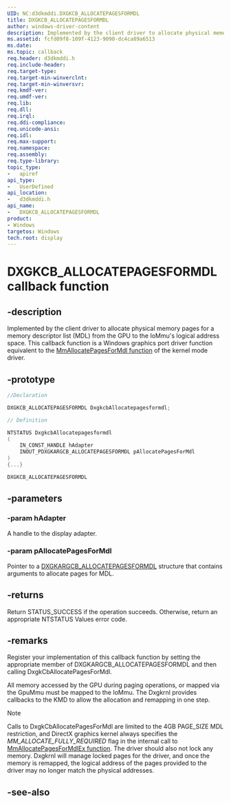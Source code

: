 ```yaml
---
UID: NC:d3dkmddi.DXGKCB_ALLOCATEPAGESFORMDL
title: DXGKCB_ALLOCATEPAGESFORMDL
author: windows-driver-content
description: Implemented by the client driver to allocate physical memory pages for a memory descriptor list (MDL) from the GPU to the IoMmu's logical address space.
ms.assetid: fcfd09f8-109f-4123-9090-dc4ca89a6513
ms.date:
ms.topic: callback
req.header: d3dkmddi.h
req.include-header:
req.target-type:
req.target-min-winverclnt:
req.target-min-winversvr:
req.kmdf-ver:
req.umdf-ver:
req.lib:
req.dll:
req.irql:
req.ddi-compliance:
req.unicode-ansi:
req.idl:
req.max-support:
req.namespace:
req.assembly:
req.type-library:
topic_type:
-	apiref
api_type:
-	UserDefined
api_location:
-	d3dkmddi.h
api_name:
-	DXGKCB_ALLOCATEPAGESFORMDL
product: 
- Windows
targetos: Windows
tech.root: display
---
```


# DXGKCB_ALLOCATEPAGESFORMDL callback function

## -description

Implemented by the client driver to allocate physical memory pages for a memory descriptor list (MDL) from the GPU to the IoMmu's logical address space. This callback function is a Windows graphics port driver function equivalent to the [MmAllocatePagesForMdl function](..\wdm\nf-wdm-mmallocatepagesformdl.md) of the kernel mode driver.

## -prototype

```cpp
//Declaration

DXGKCB_ALLOCATEPAGESFORMDL DxgkcbAllocatepagesformdl;

// Definition

NTSTATUS DxgkcbAllocatepagesformdl
(
	IN_CONST_HANDLE hAdapter
	INOUT_PDXGKARGCB_ALLOCATEPAGESFORMDL pAllocatePagesForMdl
)
{...}

DXGKCB_ALLOCATEPAGESFORMDL


```

## -parameters

### -param hAdapter

A handle to the display adapter.

### -param pAllocatePagesForMdl

Pointer to a [DXGKARGCB_ALLOCATEPAGESFORMDL](ns-d3dkmddi-_dxgkargcb_allocatepagesformdl.md) structure that contains arguments to allocate pages for MDL.

## -returns

Return STATUS_SUCCESS if the operation succeeds. Otherwise, return an appropriate NTSTATUS Values error code.

## -remarks

Register your implementation of this callback function by setting the appropriate member of DXGKARGCB_ALLOCATEPAGESFORMDL and then calling DxgkCbAllocatePagesForMdl.

All memory accessed by the GPU during paging operations, or mapped via the GpuMmu must be mapped to the IoMmu. The Dxgkrnl provides callbacks to the KMD to allow the allocation and remapping in one step.

> [!NOTE] 
> Calls to DxgkCbAllocatePagesForMdl are limited to the 4GB PAGE_SIZE MDL restriction, and DirectX graphics kernel always specifies the *MM_ALLOCATE_FULLY_REQUIRED* flag in the internal call to [MmAllocatePagesForMdlEx function](..\wdm\nf-wdm-mmallocatepagesformdl.md). The driver should also not lock any memory. Dxgkrnl will manage locked pages for the driver, and once the memory is remapped, the logical address of the pages provided to the driver may no longer match the physical addresses.





## -see-also
